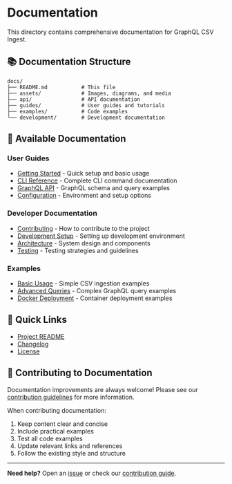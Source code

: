 # Documentation

This directory contains comprehensive documentation for GraphQL CSV Ingest.

## 📚 Documentation Structure

```
docs/
├── README.md           # This file
├── assets/             # Images, diagrams, and media
├── api/                # API documentation
├── guides/             # User guides and tutorials
├── examples/           # Code examples
└── development/        # Development documentation
```

## 📖 Available Documentation

### User Guides
- [Getting Started](../QUICKSTART.md) - Quick setup and basic usage
- [CLI Reference](./guides/cli-reference.md) - Complete CLI command documentation
- [GraphQL API](./api/graphql.md) - GraphQL schema and query examples
- [Configuration](./guides/configuration.md) - Environment and setup options

### Developer Documentation
- [Contributing](../CONTRIBUTE.md) - How to contribute to the project
- [Development Setup](./development/setup.md) - Setting up development environment
- [Architecture](./development/architecture.md) - System design and components
- [Testing](./development/testing.md) - Testing strategies and guidelines

### Examples
- [Basic Usage](../examples/basic/) - Simple CSV ingestion examples
- [Advanced Queries](../examples/advanced/) - Complex GraphQL query examples
- [Docker Deployment](../examples/docker/) - Container deployment examples

## 🚀 Quick Links

- [Project README](../README.md)
- [Changelog](../CHANGELOG.md)
- [License](../LICENSE)

## 📝 Contributing to Documentation

Documentation improvements are always welcome! Please see our [contribution guidelines](../CONTRIBUTE.md) for more information.

When contributing documentation:
1. Keep content clear and concise
2. Include practical examples
3. Test all code examples
4. Update relevant links and references
5. Follow the existing style and structure

---

**Need help?** Open an [issue](../../issues) or check our [contribution guide](../CONTRIBUTE.md). 